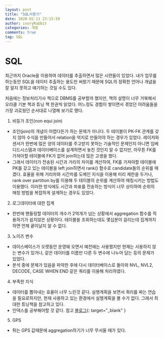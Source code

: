 ```yaml
---
layout: post
title: "SQL사용기"
date: 2020-02-11 23:15:59
author: ivoryRabbit
categories: 개발
comments: true
tag: SQL
---
```


# SQL

최근까지 Oracle을 이용하여 데이터를 추출하면서 많은 시련들이 있었다. 내가 업무를 하는동안 SQL을 데이터 추출하는 용도만 써왔기 때문에 SQL의 정확한 언어나 개념을 잘 알지 못하고 얘기하는 것일 수도 있다.

처음에는 정보처리기사 책으로 DBMS를 공부할까 했지만, 책의 설명이 너무 거북해서 오라클 기본 책과 튜닝 책 한권씩 읽었다. 어느정도 경험이 쌓이면서 겪었던 어려움들을 가장 괴로웠던 순서대로 나열해 보기로 했다.

1. 비등가 조인(non equi join)
  - 조인(join)의 개념이 어렵다든가 하는 문제가 아니다. 두 테이블이 PK-FK 관계를 갖지 않아 수식을 만들어서 relation을 억지로 만들어야 하는 경우가 있었다. 레이저와 센서가 한번에 많은 양의 데이터를 주고받지 못하는 기술적인 문제인지 아니면 임베디드시스템과 데이터베이스를 설계하면서 놓친 것인지 알 수 없지만, 아무튼 FK를 가져아할 테이블에 FK가 없어 join하는데 많은 고생을 했다.
  - 그래서 데이터가 전송된 시간과 거리의 차이를 계산하여, FK를 가져야할 테이블에 PK를 갖고 있는 테이블을 left join하면서 rank() 함수로 candidate들의 순위를 매겼다. 효율을 위해 거리차와 시간차를 도메인 지식을 이용해 미리 제한을 두거나, rank over partition by를 이용해 두 테이블의 순위를 계산하여 매칭시키는 방법도 이용했다. 이러한 방식에도 시간과 좌표를 전송하는 방식이 너무 상이하여 순위의 매칭 방법을 복잡하게 설계하는 경우도 있었다.

2. 로그데이터에 대한 집계
  - 한번에 핸들링할 데이터의 개수가 2억개가 넘는 상황에서 aggregation 함수를 적용하기가 쉽지않은 상황이다. 테이블을 조회하는데도 몇십분이 걸리는데 집계까지 하면 언제 끝이날지 알 수 없다.

3. 노이즈 변수
  - 데이스베이스가 오랫동안 운영돼 오면서 예전에는 사용했지만 현재는 사용하지 않는 변수가 있거나, 같은 데이터를 이름만 다른 두 변수에 나누어 담는 등의 문제가 있었다.
  - 분석 중에 문제가 있음을 파악한 후에 다시 데이터베이스로 돌아와 NVL, NVL2, DECODE, CASE WHEN END 같은 쿼리를 이용해 처리하였다.

4. 부족한 지식
  - 데이터를 뽑아내는 효율이 너무 느린것 같다. 실행계획을 보면서 쿼리를 짜는 연습을 필요로하지만, 현재 사용하고 있는 환경에서 실행계획을 볼 수가 없다. 그래서 최대한 튜닝책을 참고하고 있다.
  - 인덱스를 공부해야할 것 같다. 참고 [블로그](https://theone79.tistory.com/900){: target="_blank" }
  
5. GPS
  - 튀는 GPS 값때문에 aggregation하기가 너무 무서울 때가 있다.
